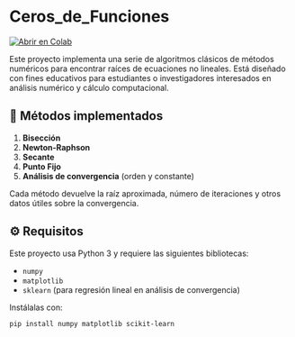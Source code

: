 # Ceros_de_Funciones
[![Abrir en Colab](https://colab.research.google.com/assets/colab-badge.svg)](https://colab.research.google.com/github/usuario/repositorio/blob/main/archivo.ipynb)



Este proyecto implementa una serie de algoritmos clásicos de métodos numéricos para encontrar raíces de ecuaciones no lineales. Está diseñado con fines educativos para estudiantes o investigadores interesados en análisis numérico y cálculo computacional.

## 📌 Métodos implementados

1. **Bisección**
2. **Newton-Raphson**
3. **Secante**
4. **Punto Fijo**
5. **Análisis de convergencia** (orden y constante)

Cada método devuelve la raíz aproximada, número de iteraciones y otros datos útiles sobre la convergencia.

## ⚙️ Requisitos

Este proyecto usa Python 3 y requiere las siguientes bibliotecas:

- `numpy`
- `matplotlib`
- `sklearn` (para regresión lineal en análisis de convergencia)

Instálalas con:

```bash
pip install numpy matplotlib scikit-learn

